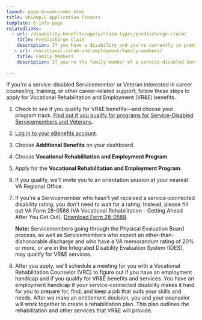 ```yaml
---
layout: page-breadcrumbs.html
title: VR&amp;E Application Process
template: 6-info-page
relatedlinks:
  - url: /disability-benefits/apply/claim-types/predischarge-claim/
    title: Predischarge Claim
    description: If you have a disability and you're currently in predischarge status, file a claim to help speed up the claim decision process.
   - url: /vocational-rehab-and-employment/family-members/
    title: Family Members
    description: If you're the family member of a service-disabled Servicemember or Veteran, find out if you qualify for certain counseling services, training, and education benefits.
  
---
```


<div class="va-introtext">

If you're a service-disabled Servicemember or Veteran interested in career counseling, training, or other career-related support, follow these steps to apply for Vocational Rehabilitation and Employment (VR&amp;E) benefits. 

</div>

<ol class="process">

<li class="step one">

Check to see if you qualify for VR&amp;E benefits—and choose your program track. [Find out if you qualify for programs for Service-Disabled Servicemembers and Veterans](/vocational-rehab-and-employment/service-disabled/). 

</li>

<li class="step two">

[Log in to your eBenefits account](https://www.ebenefits.va.gov/ebenefits/homepage).

</li>

<li class="step three">

Choose **Additional Benefits** on your dashboard.

</li>

<li class="step four">

Choose **Vocational Rehabilitation and Employment Program**.

</li>

<li class="step five">

Apply for the **Vocational Rehabilitation and Employment Program**. 

</li>

<li class="step six">

If you qualify, we'll invite you to an orientation session at your nearest VA Regional Office.

</li>

<li class="step seven">

If you're a Servicemember who hasn't yet received a service-connected disability rating, you don't need to wait for a rating. Instead, please fill out VA Form 28-0588 (VA Vocational Rehabilitation - Getting Ahead After You Get Out). [Download Form 28-0588](http://www.vba.va.gov/pubs/forms/VBA-28-0588-ARE.pdf).

**Note:** Servicemembers going through the Physical Evaluation Board process, as well as Servicemembers who expect an other-than-dishonorable discharge and who have a VA memorandum rating of 20% or more, or are in the Integrated Disability Evaluation System (IDES), may qualify for VR&amp;E services.

</li>

<li class="step last eight">

After you apply, we'll schedule a meeting for you with a Vocational Rehabilitation Counselor (VRC) to figure out if you have an employment handicap and if you qualify for VR&amp;E benefits and services. You have an employment handicap if your service-connected disability makes it hard for you to prepare for, find, and keep a job that suits your skills and needs. After we make an entitlement decision, you and your counselor will work together to create a rehabilitation plan. This plan outlines the rehabilitation and other services that VR&amp;E will provide.

</li>

</ol>
